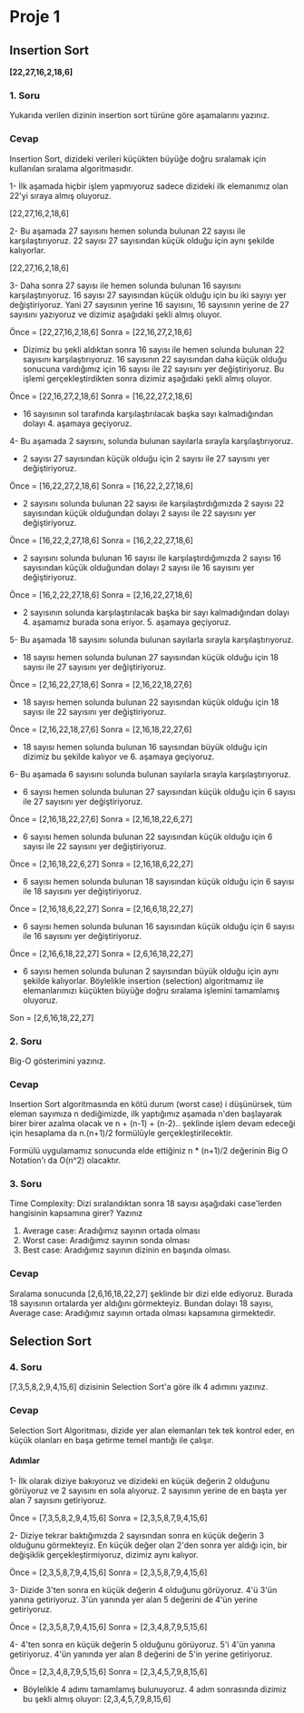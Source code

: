 # Proje 1

## Insertion Sort
**[22,27,16,2,18,6]**

### 1. Soru

Yukarıda verilen dizinin insertion sort türüne göre aşamalarını yazınız.

### Cevap

Insertion Sort, dizideki verileri küçükten büyüğe doğru sıralamak için kullanılan sıralama algoritmasıdır. 

1- İlk aşamada hiçbir işlem yapmıyoruz sadece dizideki ilk elemanımız olan 22'yi sıraya almış oluyoruz.

[22,27,16,2,18,6]

2- Bu aşamada 27 sayısını hemen solunda bulunan 22 sayısı ile karşılaştırıyoruz. 22 sayısı 27 sayısından küçük olduğu için aynı şekilde kalıyorlar. 

[22,27,16,2,18,6]

3- Daha sonra 27 sayısı ile hemen solunda bulunan 16 sayısını karşılaştırıyoruz. 16 sayısı 27 sayısından küçük olduğu için bu iki sayıyı yer değiştiriyoruz. Yani 27 sayısının yerine 16 sayısını, 16 sayısının yerine de 27 sayısını yazıyoruz ve dizimiz aşağıdaki şekli almış oluyor.

Önce = [22,27,16,2,18,6]
Sonra = [22,16,27,2,18,6]

 * Dizimiz bu şekli aldıktan sonra 16 sayısı ile hemen solunda bulunan 22 sayısını karşılaştırıyoruz. 16 sayısının 22 sayısından daha küçük olduğu sonucuna vardığımız için 16 sayısı ile 22 sayısını yer değiştiriyoruz. Bu işlemi gerçekleştirdikten sonra dizimiz aşağıdaki şekli almış oluyor. 

Önce = [22,16,27,2,18,6]
Sonra = [16,22,27,2,18,6]

* 16 sayısının sol tarafında karşılaştırılacak başka sayı kalmadığından dolayı 4. aşamaya geçiyoruz.

4- Bu aşamada 2 sayısını, solunda bulunan sayılarla sırayla karşılaştırıyoruz. 

* 2 sayısı 27 sayısından küçük olduğu için 2 sayısı ile 27 sayısını yer değiştiriyoruz. 

Önce = [16,22,27,2,18,6]
Sonra = [16,22,2,27,18,6]

* 2 sayısını solunda bulunan 22 sayısı ile karşılaştırdığımızda 2 sayısı 22 sayısından küçük olduğundan dolayı 2 sayısı ile 22 sayısını yer değiştiriyoruz.

Önce = [16,22,2,27,18,6]
Sonra = [16,2,22,27,18,6]

* 2 sayısını solunda bulunan 16 sayısı ile karşılaştırdığımızda 2 sayısı 16 sayısından küçük olduğundan dolayı 2 sayısı ile 16 sayısını yer değiştiriyoruz.

Önce = [16,2,22,27,18,6]
Sonra = [2,16,22,27,18,6]

* 2 sayısının solunda karşılaştırılacak başka bir sayı kalmadığından dolayı 4. aşamamız burada sona eriyor. 5. aşamaya geçiyoruz.

5- Bu aşamada 18 sayısını solunda bulunan sayılarla sırayla karşılaştırıyoruz.

* 18 sayısı hemen solunda bulunan 27 sayısından küçük olduğu için 18 sayısı ile 27 sayısını yer değiştiriyoruz. 

Önce = [2,16,22,27,18,6]
Sonra = [2,16,22,18,27,6]

* 18 sayısı hemen solunda bulunan 22 sayısından küçük olduğu için 18 sayısı ile 22 sayısını yer değiştiriyoruz. 

Önce = [2,16,22,18,27,6]
Sonra = [2,16,18,22,27,6]

* 18 sayısı hemen solunda bulunan 16 sayısından büyük olduğu için dizimiz bu şekilde kalıyor ve 6. aşamaya geçiyoruz. 

6- Bu aşamada 6 sayısını solunda bulunan sayılarla sırayla karşılaştırıyoruz. 

* 6 sayısı hemen solunda bulunan 27 sayısından küçük olduğu için 6 sayısı ile 27 sayısını yer değiştiriyoruz.

Önce = [2,16,18,22,27,6]
Sonra = [2,16,18,22,6,27]

* 6 sayısı hemen solunda bulunan 22 sayısından küçük olduğu için 6 sayısı ile 22 sayısını yer değiştiriyoruz.

Önce = [2,16,18,22,6,27]
Sonra = [2,16,18,6,22,27]

* 6 sayısı hemen solunda bulunan 18 sayısından küçük olduğu için 6 sayısı ile 18 sayısını yer değiştiriyoruz.

Önce = [2,16,18,6,22,27]
Sonra = [2,16,6,18,22,27]

* 6 sayısı hemen solunda bulunan 16 sayısından küçük olduğu için 6 sayısı ile 16 sayısını yer değiştiriyoruz.

Önce = [2,16,6,18,22,27]
Sonra = [2,6,16,18,22,27]

* 6 sayısı hemen solunda bulunan 2 sayısından büyük olduğu için aynı şekilde kalıyorlar. Böylelikle insertion (selection) algoritmamız ile elemanlarımızı küçükten büyüğe doğru sıralama işlemini tamamlamış oluyoruz.

Son = [2,6,16,18,22,27]

### 2. Soru

Big-O gösterimini yazınız.

### Cevap

Insertion Sort algoritmasında en kötü durum (worst case) i düşünürsek, tüm eleman sayımıza n dediğimizde, ilk yaptığımız aşamada n'den başlayarak birer birer azalma olacak ve n + (n-1) + (n-2).. şeklinde işlem devam edeceği için hesaplama da n.(n+1)/2 formülüyle gerçekleştirilecektir. 

Formülü uygulamamız sonucunda elde ettiğiniz n * (n+1)/2 değerinin Big O Notation'ı da O(n^2) olacaktır.

### 3. Soru 

Time Complexity: Dizi sıralandıktan sonra 18 sayısı aşağıdaki case'lerden hangisinin kapsamına girer? Yazınız

1. Average case: Aradığımız sayının ortada olması
2. Worst case: Aradığımız sayının sonda olması
3. Best case: Aradığımız sayının dizinin en başında olması.

### Cevap

Sıralama sonucunda [2,6,16,18,22,27] şeklinde bir dizi elde ediyoruz. Burada 18 sayısının ortalarda yer aldığını görmekteyiz. Bundan dolayı 18 sayısı, Average case: Aradığımız sayının ortada olması kapsamına girmektedir. 

## Selection Sort

### 4. Soru

[7,3,5,8,2,9,4,15,6] dizisinin Selection Sort'a göre ilk 4 adımını yazınız.

### Cevap

Selection Sort Algoritması, dizide yer alan elemanları tek tek kontrol eder, en küçük olanları en başa getirme temel mantığı ile çalışır.

#### Adımlar

1- İlk olarak diziye bakıyoruz ve dizideki en küçük değerin 2 olduğunu görüyoruz ve 2 sayısını en sola alıyoruz. 2 sayısının yerine de en başta yer alan 7 sayısını getiriyoruz.

Önce = [7,3,5,8,2,9,4,15,6]
Sonra = [2,3,5,8,7,9,4,15,6]

2- Diziye tekrar baktığımızda 2 sayısından sonra en küçük değerin 3 olduğunu görmekteyiz. En küçük değer olan 2'den sonra yer aldığı için, bir değişiklik gerçekleştirmiyoruz, dizimiz aynı kalıyor. 

Önce = [2,3,5,8,7,9,4,15,6]
Sonra = [2,3,5,8,7,9,4,15,6]

3- Dizide 3'ten sonra en küçük değerin 4 olduğunu görüyoruz. 4'ü 3'ün yanına getiriyoruz. 3'ün yanında yer alan 5 değerini de 4'ün yerine getiriyoruz. 

Önce = [2,3,5,8,7,9,4,15,6]
Sonra = [2,3,4,8,7,9,5,15,6]

4- 4'ten sonra en küçük değerin 5 olduğunu görüyoruz. 5'i 4'ün yanına getiriyoruz. 4'ün yanında yer alan 8 değerini de 5'in yerine getiriyoruz.

Önce = [2,3,4,8,7,9,5,15,6]
Sonra = [2,3,4,5,7,9,8,15,6]

* Böylelikle 4 adımı tamamlamış bulunuyoruz. 4 adım sonrasında dizimiz bu şekli almış oluyor: [2,3,4,5,7,9,8,15,6]